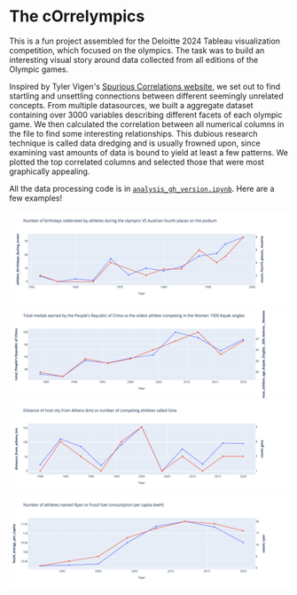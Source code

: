 # The cOrrelympics

This is a fun project assembled for the Deloitte 2024 Tableau visualization competition, which focused on the olympics. The task was to build an interesting visual story around data collected from all editions of the Olympic games.

Inspired by Tyler Vigen's [Spurious Correlations website](https://www.tylervigen.com/spurious-correlations), we set out to find startling and unsettling connections between different seemingly unrelated concepts. From multiple datasources, we built a aggregate dataset containing over 3000 variables describing different facets of each olympic game. We then calculated the correlation between all numerical columns in the file to find some interesting relationships. This dubious research technique is called data dredging and is usually frowned upon, since examining vast amounts of data is bound to yield at least a few patterns. We plotted the top correlated columns and selected those that were most graphically appealing.

All the data processing code is in [`analysis_gh_version.ipynb`](https://github.com/malcolmosh/correlympics/blob/main/analysis_gh_version.ipynb). Here are a few examples!

![Austrian fourth places vs olympian birthdays](graph_examples/austria_example.png)
![PRC medals vs oldest kayak athlete](graph_examples/china_kayak.png)
![Distance from Athens vs athletes called Gina](graph_examples/gina.png)
![Athletes called Ryan vs fossil fuel consumption per capita](graph_examples/ryan_athletes.png)